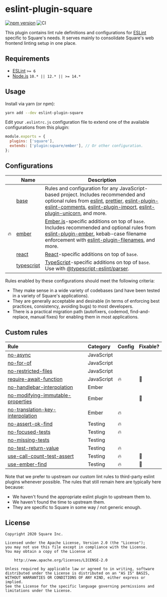 # eslint-plugin-square

[![npm version](https://badge.fury.io/js/eslint-plugin-square.svg)](https://badge.fury.io/js/eslint-plugin-square)
![CI](https://github.com/square/eslint-plugin-square/workflows/CI/badge.svg)

This plugin contains lint rule definitions and configurations for [ESLint](http://eslint.org) specific to Square's needs. It serves mainly to consolidate Square's web frontend linting setup in one place.

## Requirements

* [ESLint](https://eslint.org/) `>= 6`
* [Node.js](https://nodejs.org/) `10.* || 12.* || >= 14.*`

## Usage

Install via yarn (or npm):

```sh
yarn add --dev eslint-plugin-square
```

Edit your `.eslintrc.js` configuration file to extend one of the available configurations from this plugin:

```js
module.exports = {
  plugins: ['square'],
  extends: ['plugin:square/ember'], // Or other configuration.
};
```

## Configurations

|     | Name | Description |
| --- | --- | --- |
| | [base] | Rules and configuration for any JavaScript-based project. Includes recommended and optional rules from [eslint], [prettier], [eslint-plugin-eslint-comments], [eslint-plugin-import], [eslint-plugin-unicorn], and more. |
| :fire: | [ember] | [Ember.js]-specific additions on top of `base`. Includes recommended and optional rules from [eslint-plugin-ember], kebab-case filename enforcement with [eslint-plugin-filenames], and more. |
| | [react] | [React](https://reactjs.org)-specific additions on top of `base`. |
| | [typescript] | [TypeScript](https://www.typescriptlang.org/)-specific additions on top of `base`. Use with [@typescript-eslint/parser]. |

Rules enabled by these configurations should meet the following criteria:

* They make sense in a wide variety of codebases (and have been tested in a variety of Square's applications).
* They are generally acceptable and desirable (in terms of enforcing best practices, consistency, avoiding bugs) to most developers.
* There is a practical migration path (autofixers, codemod, find-and-replace, manual fixes) for enabling them in most applications.

## Custom rules

| Rule | Category | Config | Fixable? |
| :--- | :------- | :----- | :------- |
| [no-async](docs/rules/no-async.md) | JavaScript | | |
| [no-for-of](docs/rules/no-for-of.md) | JavaScript | | |
| [no-restricted-files](docs/rules/no-restricted-files.md) | JavaScript | | |
| [require-await-function](docs/rules/require-await-function.md) | JavaScript | :fire: | :wrench: |
| [no-handlebar-interpolation](docs/rules/no-handlebar-interpolation.md) | Ember | | |
| [no-modifying-immutable-properties](docs/rules/no-modifying-immutable-properties.md) | Ember | | :wrench: |
| [no-translation-key-interpolation](docs/rules/no-translation-key-interpolation.md) | Ember | :fire: | |
| [no-assert-ok-find](docs/rules/no-assert-ok-find.md) | Testing | :fire: | |
| [no-focused-tests](docs/rules/no-focused-tests.md) | Testing | :fire: | |
| [no-missing-tests](docs/rules/no-missing-tests.md) | Testing | | |
| [no-test-return-value](docs/rules/no-test-return-value.md) | Testing | :fire: | |
| [use-call-count-test-assert](docs/rules/use-call-count-test-assert.md) | Testing | :fire: | :wrench: |
| [use-ember-find](docs/rules/use-ember-find.md) | Testing | :fire: | :wrench: |

Note that we prefer to upstream our custom lint rules to third-party eslint plugins whenever possible. The rules that still remain here are typically here because:

* We haven't found the appropriate eslint plugin to upstream them to.
* We haven't found the time to upstream them.
* They are specific to Square in some way / not generic enough.

[base]: lib/config/base.js
[ember]: lib/config/ember.js
[Ember.js]: https://www.emberjs.com/
[eslint]: https://eslint.org/
[eslint-plugin-ember]: https://github.com/ember-cli/eslint-plugin-ember
[eslint-plugin-eslint-comments]: https://github.com/mysticatea/eslint-plugin-eslint-comments
[eslint-plugin-filenames]: https://github.com/selaux/eslint-plugin-filenames
[eslint-plugin-import]: https://github.com/benmosher/eslint-plugin-import
[eslint-plugin-unicorn]: https://github.com/sindresorhus/eslint-plugin-unicorn
[prettier]: https://prettier.io/
[react]: lib/config/react.js
[typescript]: lib/config/typescript.js
[@typescript-eslint/parser]: https://www.npmjs.com/package/@typescript-eslint/parser

## License

```plaintext
Copyright 2020 Square Inc.

Licensed under the Apache License, Version 2.0 (the "License");
you may not use this file except in compliance with the License.
You may obtain a copy of the License at

    http://www.apache.org/licenses/LICENSE-2.0

Unless required by applicable law or agreed to in writing, software
distributed under the License is distributed on an "AS IS" BASIS,
WITHOUT WARRANTIES OR CONDITIONS OF ANY KIND, either express or implied.
See the License for the specific language governing permissions and
limitations under the License.
```
